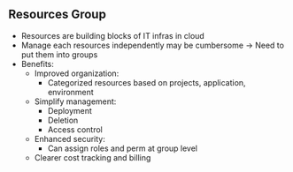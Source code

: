 ## Resources Group
- Resources are building blocks of IT infras in cloud
- Manage each resources independently may be cumbersome -> Need to put them into groups
- Benefits:
	- Improved organization:
		- Categorized resources based on projects, application, environment
	- Simplify management:
		- Deployment
		- Deletion
		- Access control
	- Enhanced security:
		- Can assign roles and perm at group level
	- Clearer cost tracking and billing
